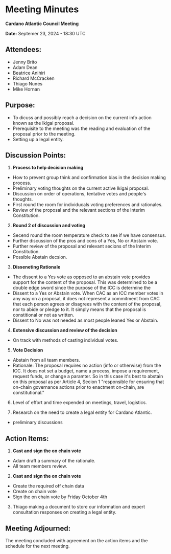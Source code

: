 # Meeting Minutes

**Cardano Atlantic Council Meeting**

**Date:** Septemer 23, 2024 - 18:30 UTC

## **Attendees:** 
- Jenny Brito
- Adam Dean
- Beatrice Anihiri
- Richard McCracken
- Thiago Nunes
- Mike Hornan

## **Purpose:** 
- To dicuss and possibly reach a decision on the current info action known as the Ikigai proposal.
- Prerequisite to the meeting was the reading and evaluation of the proposal prior to the meeting.
- Setting up a legal entity.

## **Discussion Points:**

1. **Process to help decision making**
- How to prevent group think and confirmation bias in the decision making process.
- Preliminary voting thoughts on the current active Ikigai proposal.
- Discussion on order of operations, tentative votes and people's thoughts.
- First round the room for individucals voting preferences and rationales.
- Review of the proposal and the relevant sections of the Interim Constitution.

2. **Round 2 of discussion and voting**
- Secend round the room temperature check to see if we have consensus.
- Further discussion of the pros and cons of a Yes, No or Abstain vote.
- Further review of the proposal and relevant secions of the Interim Constitution.
- Possible Abstain decsion.


3. **Disseneting Rationale**
- The dissent to a Yes vote as opposed to an abstain vote provides support for the content of the proposal. This was determined to be a double edge sword since the purpose of the ICC is determine the 
- Dissent to a Yes or Abstain vote. When CAC as an ICC member votes in any way on a proposal, it does not represent a commitment from CAC that each person agrees or disagrees with the content of the proposal, nor to abide or pledge to it. It simply means that the proposal is constitional or not as written.
- Dissent to No was not needed as most people leaned Yes or Abstain.


4. **Extensive discussion and review of the decision**
- On track with methods of casting individual votes.

5. **Vote Decision**
- Abstain from all team members.
- Rationale: The proposal requires no action (info or otherwise) from the ICC. It does not set a budget, name a process, impose a requirement, request funds, or change a paramter. So in this case it's best to abstain on this proposal as per Article 4, Secion 1 "responsible for ensuring that on-chain governance actions prior to enactment on-chain, are constitutional."

6. Level of effort and time expended on meetings, travel, logistics.

7. Research on the need to create a legal entity for Cardano Atlantic.
- preliminary discussions

## **Action Items:**

1. **Cast and sign the on chain vote**
- Adam draft a summary of the rationale.
- All team members review.

2. **Cast and sign the on chain vote**
- Create the required off chain data
- Create on chain vote
- Sign the on chain vote by Friday October 4th

3. Thiago making a document to store our information and expert consultation responses on creating a legal entity.

## **Meeting Adjourned:**
The meeting concluded with agreement on the action items and the schedule for the next meeting. 
